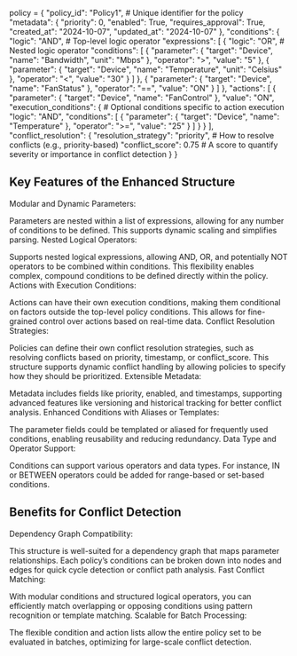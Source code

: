policy = {
    "policy_id": "Policy1",  # Unique identifier for the policy
    "metadata": {
        "priority": 0,
        "enabled": True,
        "requires_approval": True,
        "created_at": "2024-10-07",
        "updated_at": "2024-10-07"
    },
    "conditions": {
        "logic": "AND",  # Top-level logic operator
        "expressions": [
            {
                "logic": "OR",  # Nested logic operator
                "conditions": [
                    {
                        "parameter": {
                            "target": "Device",
                            "name": "Bandwidth",
                            "unit": "Mbps"
                        },
                        "operator": ">",
                        "value": "5"
                    },
                    {
                        "parameter": {
                            "target": "Device",
                            "name": "Temperature",
                            "unit": "Celsius"
                        },
                        "operator": "<",
                        "value": "30"
                    }
                ]
            },
            {
                "parameter": {
                    "target": "Device",
                    "name": "FanStatus"
                },
                "operator": "==",
                "value": "ON"
            }
        ]
    },
    "actions": [
        {
            "parameter": {
                "target": "Device",
                "name": "FanControl"
            },
            "value": "ON",
            "execution_conditions": {  # Optional conditions specific to action execution
                "logic": "AND",
                "conditions": [
                    {
                        "parameter": {
                            "target": "Device",
                            "name": "Temperature"
                        },
                        "operator": ">=",
                        "value": "25"
                    }
                ]
            }
        }
    ],
    "conflict_resolution": {
        "resolution_strategy": "priority",  # How to resolve conflicts (e.g., priority-based)
        "conflict_score": 0.75  # A score to quantify severity or importance in conflict detection
    }
}

## Key Features of the Enhanced Structure
Modular and Dynamic Parameters:

Parameters are nested within a list of expressions, allowing for any number of conditions to be defined. This supports dynamic scaling and simplifies parsing.
Nested Logical Operators:

Supports nested logical expressions, allowing AND, OR, and potentially NOT operators to be combined within conditions.
This flexibility enables complex, compound conditions to be defined directly within the policy.
Actions with Execution Conditions:

Actions can have their own execution conditions, making them conditional on factors outside the top-level policy conditions. This allows for fine-grained control over actions based on real-time data.
Conflict Resolution Strategies:

Policies can define their own conflict resolution strategies, such as resolving conflicts based on priority, timestamp, or conflict_score. This structure supports dynamic conflict handling by allowing policies to specify how they should be prioritized.
Extensible Metadata:

Metadata includes fields like priority, enabled, and timestamps, supporting advanced features like versioning and historical tracking for better conflict analysis.
Enhanced Conditions with Aliases or Templates:

The parameter fields could be templated or aliased for frequently used conditions, enabling reusability and reducing redundancy.
Data Type and Operator Support:

Conditions can support various operators and data types. For instance, IN or BETWEEN operators could be added for range-based or set-based conditions.


## Benefits for Conflict Detection
Dependency Graph Compatibility:

This structure is well-suited for a dependency graph that maps parameter relationships. Each policy’s conditions can be broken down into nodes and edges for quick cycle detection or conflict path analysis.
Fast Conflict Matching:

With modular conditions and structured logical operators, you can efficiently match overlapping or opposing conditions using pattern recognition or template matching.
Scalable for Batch Processing:

The flexible condition and action lists allow the entire policy set to be evaluated in batches, optimizing for large-scale conflict detection.